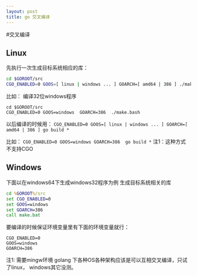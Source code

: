 ```yaml
---
layout: post
title: go 交叉编译
---
```


#交叉编译

## Linux

先执行一次生成目标系统相应的库：

```bash
cd $GOROOT/src
CGO_ENABLED=0 GOOS=[ linux | windows ... ] GOARCH=[ amd64 | 386 ] ./make.bash
```

比如：
编译32位windows程序

```
cd $GOROOT/src
CGO_ENABLED=0 GOOS=windows  GOARCH=386  ./make.bash
```

以后编译的时候用：
``` CGO_ENABLED=0 GOOS=[ linux | windows ... ] GOARCH=[ amd64 | 386 ] go build * ```


比如：
``` CGO_ENABLED=0 GOOS=windows GOARCH=386  go build * ```
注1：这种方式不支持CGO

## Windows 
下面以在windows64下生成windows32程序为例
生成目标系统相关的库
```cmd
cd %GOROOT%/src
set CGO_ENABLED=0
set GOOS=windows
set GOARCH=386
call make.bat
```

要编译的时候保证环境变量里有下面的环境变量就行：

```
CGO_ENABLED=0
GOOS=windows
GOARCH=386
```
注1: 需要mingw环境
golang 下各种OS各种架构应该是可以互相交叉编译，只试了linux， windows其它没测。
